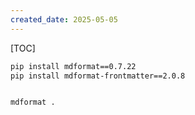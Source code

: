 ```yaml
---
created_date: 2025-05-05
---
```


[TOC]

```sh
pip install mdformat==0.7.22
pip install mdformat-frontmatter==2.0.8


mdformat .
```